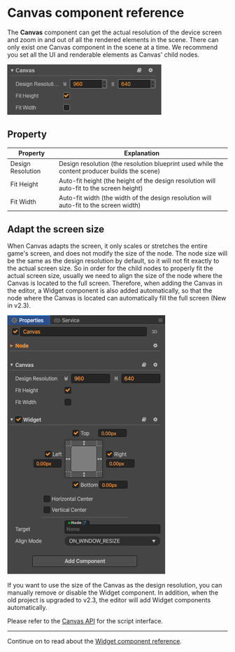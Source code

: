 # Canvas component reference

The **Canvas** component can get the actual resolution of the device screen and zoom in and out of all the rendered elements in the scene. There can only exist one Canvas component in the scene at a time. We recommend you set all the UI and renderable elements as Canvas' child nodes.

![default](canvas/default.png)

## Property

| Property          | Explanation |
| --                | --          |
| Design Resolution | Design resolution (the resolution blueprint used while the content producer builds the scene) |
| Fit Height        | Auto-fit height (the height of the design resolution will auto-fit to the screen height) |
| Fit Width         | Auto-fit width (the width of the design resolution will auto-fit to the screen width) |

## Adapt the screen size

When Canvas adapts the screen, it only scales or stretches the entire game's screen, and does not modify the size of the node. The node size will be the same as the design resolution by default, so it will not fit exactly to the actual screen size. So in order for the child nodes to properly fit the actual screen size, usually we need to align the size of the node where the Canvas is located to the full screen. Therefore, when adding the Canvas in the editor, a Widget component is also added automatically, so that the node where the Canvas is located can automatically fill the full screen (New in v2.3).

![widget](canvas/widget.png)

If you want to use the size of the Canvas as the design resolution, you can manually remove or disable the Widget component. In addition, when the old project is upgraded to v2.3, the editor will add Widget components automatically.

Please refer to the [Canvas API](../../../api/en/classes/Canvas.html) for the script interface.

<hr>

Continue on to read about the [Widget component reference](widget.md).

